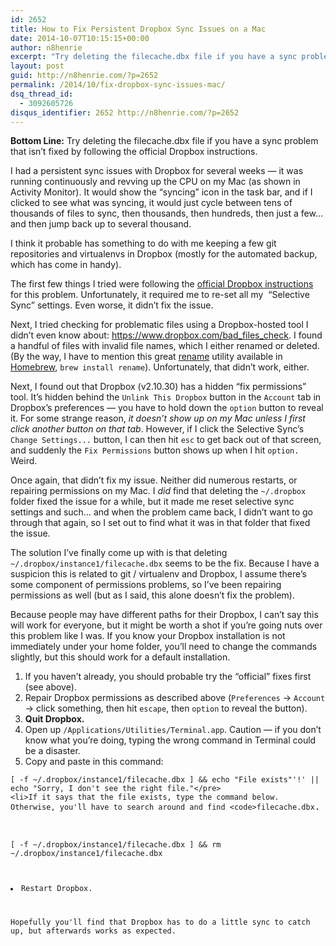```yaml
---
id: 2652
title: How to Fix Persistent Dropbox Sync Issues on a Mac
date: 2014-10-07T10:15:15+00:00
author: n8henrie
excerpt: "Try deleting the filecache.dbx file if you have a sync problem that isn't fixed by following the official Dropbox instructions."
layout: post
guid: http://n8henrie.com/?p=2652
permalink: /2014/10/fix-dropbox-sync-issues-mac/
dsq_thread_id:
  - 3092605726
disqus_identifier: 2652 http://n8henrie.com/?p=2652
---
```

**Bottom Line:** Try deleting the filecache.dbx file if you have a sync problem that isn’t fixed by following the official Dropbox instructions.<!--more-->

I had a persistent sync issues with Dropbox for several weeks — it was running continuously and revving up the CPU on my Mac (as shown in Activity Monitor). It would show the “syncing” icon in the task bar, and if I clicked to see what was syncing, it would just cycle between tens of thousands of files to sync, then thousands, then hundreds, then just a few… and then jump back up to several thousand.

I think it probable has something to do with me keeping a few git repositories and virtualenvs in Dropbox (mostly for the automated backup, which has come in handy).

The first few things I tried were following the <a target="_blank" href="https://www.dropbox.com/en/help/72">official Dropbox instructions</a> for this problem. Unfortunately, it required me to re-set all my  “Selective Sync” settings. Even worse, it didn’t fix the issue.

Next, I tried checking for problematic files using a Dropbox-hosted tool I didn’t even know about: <a target="_blank" href="https://www.dropbox.com/bad_files_check">https://www.dropbox.com/bad_files_check</a>. I found a handful of files with invalid file names, which I either renamed or deleted. (By the way, I have to mention this great <a target="_blank" href="http://plasmasturm.org/code/rename">rename</a> utility available in <a target="_blank" href="http://brew.sh/" title="Homebrew — The missing package manager for OS X">Homebrew</a>, `brew install rename`). Unfortunately, that didn’t work, either.

Next, I found out that Dropbox (v2.10.30) has a hidden “fix permissions” tool. It’s hidden behind the `Unlink This Dropbox` button in the `Account` tab in Dropbox’s preferences — you have to hold down the `option` button to reveal it. For some strange reason, _it doesn’t show up on my Mac unless I first click another button on that tab_. However, if I click the Selective Sync’s `Change Settings...` button, I can then hit `esc` to get back out of that screen, and suddenly the `Fix Permissions` button shows up when I hit `option.` Weird.

Once again, that didn’t fix my issue. Neither did numerous restarts, or repairing permissions on my Mac. I _did_ find that deleting the `~/.dropbox` folder fixed the issue for a while, but it made me reset selective sync settings and such… and when the problem came back, I didn’t want to go through that again, so I set out to find what it was in that folder that fixed the issue.

The solution I’ve finally come up with is that deleting `~/.dropbox/instance1/filecache.dbx` seems to be the fix. Because I have a suspicion this is related to git / virtualenv and Dropbox, I assume there’s some component of permissions problems, so I’ve been repairing permissions as well (but as I said, this alone doesn’t fix the problem).

Because people may have different paths for their Dropbox, I can’t say this will work for everyone, but it might be worth a shot if you’re going nuts over this problem like I was. If you know your Dropbox installation is not immediately under your home folder, you’ll need to change the commands slightly, but this should work for a default installation.

  1. If you haven’t already, you should probable try the “official” fixes first (see above).
  2. Repair Dropbox permissions as described above (`Preferences` -> `Account` -> click something, then hit `escape`, then `option` to reveal the button).
  3. **Quit Dropbox.**
  4. Open up `/Applications/Utilities/Terminal.app`. Caution — if you don’t know what you’re doing, typing the wrong command in Terminal could be a disaster.
  5. Copy and paste in this command: 
<pre><code class="bash">[ -f ~/.dropbox/instance1/filecache.dbx ] && echo "File exists"'!' || echo "Sorry, I don't see the right file."&lt;/pre>
&lt;li>If it says that the file exists, type the command below. Otherwise, you'll have to search around and find &lt;code>filecache.dbx</code>.</li>


<pre><code class="bash">[ -f ~/.dropbox/instance1/filecache.dbx ] && rm ~/.dropbox/instance1/filecache.dbx</pre>
<li>Restart Dropbox.</li>
</ol>
<p>Hopefully you'll find that Dropbox has to do a little sync to catch up, but afterwards works as expected.</p>